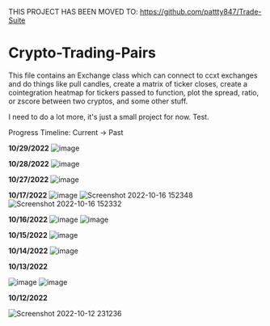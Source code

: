 THIS PROJECT HAS BEEN MOVED TO: https://github.com/pattty847/Trade-Suite


# Crypto-Trading-Pairs
This file contains an Exchange class which can connect to ccxt exchanges and do things like pull candles, create a matrix of ticker closes, create a
cointegration heatmap for tickers passed to function, plot the spread, ratio, or zscore between two cryptos, and some other stuff.

I need to do a lot more, it's just a small project for now. Test.

Progress Timeline: Current -> Past

**10/29/2022**
![image](https://user-images.githubusercontent.com/23511285/198856738-97f034f8-7e55-4df2-9144-69600a953f0d.png)


**10/28/2022**
![image](https://user-images.githubusercontent.com/23511285/198717196-0703a1fe-38a9-4ecd-8f46-8a4dff8658ce.png)


**10/27/2022**
![image](https://user-images.githubusercontent.com/23511285/198380326-b9160f35-fee1-46d7-8e0d-ccca802004c5.png)


**10/17/2022**
![image](https://user-images.githubusercontent.com/23511285/196054071-e368fe25-c6e4-4603-895d-5e9ca26f29da.png)
![Screenshot 2022-10-16 152348](https://user-images.githubusercontent.com/23511285/196054093-8cf670c5-99f8-40f9-9644-d85955312d62.png)
![Screenshot 2022-10-16 152332](https://user-images.githubusercontent.com/23511285/196054095-aad71e35-024e-4e47-b821-6d1045285a4a.png)


**10/16/2022**
![image](https://user-images.githubusercontent.com/23511285/196019653-996a4a6f-b434-4ab1-a355-03e89d1a71f1.png)
![image](https://user-images.githubusercontent.com/23511285/196015929-fe7fedf1-fdcc-4013-91ff-a43a1020afc1.png)


**10/15/2022**
![image](https://user-images.githubusercontent.com/23511285/195967266-8b212c70-8f97-4e77-9045-b9329bfe8ad5.png)


**10/14/2022**
![image](https://user-images.githubusercontent.com/23511285/195913082-2f1aebca-c18c-4e01-b293-147673779e64.png)


**10/13/2022**

![image](https://user-images.githubusercontent.com/23511285/195738730-24a7baeb-d23b-4669-a921-3440a81bae2b.png)
![image](https://user-images.githubusercontent.com/23511285/195738930-d3364947-0206-48ba-bb3a-3d7cacf1e9f8.png)


**10/12/2022**

![Screenshot 2022-10-12 231236](https://user-images.githubusercontent.com/23511285/195490644-ab74a56b-5874-43a0-a663-9f06bec48dd3.png)

